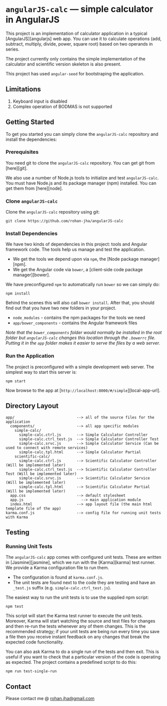 # `angularJS-calc` — simple calculator in AngularJS

This project is an implementation of calculator application in a typical [AngularJS][angularjs] web app. You can use it
to calculate operations (add, subtract, multiply, divide, power, square root) based on two operands in series.

The project currently only contains the simple implementation of the calculator and scientific version skeleton is also present.

This project has used `angular-seed` for bootstraping the application.

## Limitations
1. Keyboard input is disabled
2. Complex operation of BODMAS is not supported

## Getting Started

To get you started you can simply clone the `angularJS-calc` repository and install the dependencies:

### Prerequisites

You need git to clone the `angularJS-calc` repository. You can get git from [here][git].

We also use a number of Node.js tools to initialize and test `angularJS-calc`. You must have Node.js
and its package manager (npm) installed. You can get them from [here][node].

### Clone `angularJS-calc`

Clone the `angularJS-calc` repository using git:

```
git clone https://github.com/rohan-jha/angularJS-calc
```
### Install Dependencies

We have two kinds of dependencies in this project: tools and Angular framework code. The tools help
us manage and test the application.

* We get the tools we depend upon via `npm`, the [Node package manager][npm].
* We get the Angular code via `bower`, a [client-side code package manager][bower].

We have preconfigured `npm` to automatically run `bower` so we can simply do:

```
npm install
```

Behind the scenes this will also call `bower install`. After that, you should find out that you have
two new folders in your project.

* `node_modules` - contains the npm packages for the tools we need
* `app/bower_components` - contains the Angular framework files

*Note that the `bower_components` folder would normally be installed in the root folder but
`angularJS-calc` changes this location through the `.bowerrc` file. Putting it in the `app` folder
makes it easier to serve the files by a web server.*

### Run the Application

The project is preconfigured with a simple development web server. The simplest way to start
this server is:

```
npm start
```

Now browse to the app at [`http://localhost:8000/#/simple`][local-app-url].


## Directory Layout

```
app/                            --> all of the source files for the application
  components/                   --> all app specific modules
    simple-calc/
      simple-calc.ctrl.js       --> Simple Calculator Controller
      simple-calc.ctrl_test.js  --> Simple Calculator Controller Test
      simple-calc.srvc.js       --> Simple Calculator Service (Can be used to connect with remote services)
      simple-calc.tpl.html      --> Simple Calculator Partial
    scientific-calc/
      simple-calc.ctrl.js       --> Scientific Calculator Controller (Will be implemented later)
      simple-calc.ctrl_test.js  --> Scientific Calculator Controller Test (Will be implemented later)
      simple-calc.srvc.js       --> Scientific Calculator Service (Will be implemented later)
      simple-calc.tpl.html      --> Scientific Calculator Partial (Will be implemented later)
  app.css                       --> default stylesheet
  app.js                          --> main application module
  index.html                    --> app layout file (the main html template file of the app)
karma.conf.js                   --> config file for running unit tests with Karma

```


## Testing

### Running Unit Tests

The `angularJS-calc` app comes with configured unit tests. These are written in [Jasmine][jasmine],
which we run with the [Karma][karma] test runner. We provide a Karma configuration file to run them.

* The configuration is found at `karma.conf.js`.
* The unit tests are found next to the code they are testing and have an `_test.js` suffix (e.g.
  `simple-calc.ctrl_test.js`).

The easiest way to run the unit tests is to use the supplied npm script:

```
npm test
```

This script will start the Karma test runner to execute the unit tests. Moreover, Karma will start
watching the source and test files for changes and then re-run the tests whenever any of them
changes.
This is the recommended strategy; if your unit tests are being run every time you save a file then
you receive instant feedback on any changes that break the expected code functionality.

You can also ask Karma to do a single run of the tests and then exit. This is useful if you want to
check that a particular version of the code is operating as expected. The project contains a
predefined script to do this:

```
npm run test-single-run
```

## Contact

Please contact me @ rohan.jha@gmail.com
